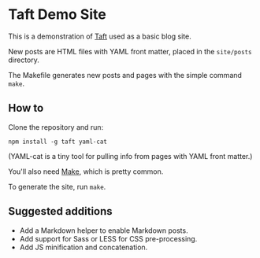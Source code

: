 # Taft Demo Site

This is a demonstration of [Taft](http://github.com/fitnr/taft) used as a basic blog site.

New posts are HTML files with YAML front matter, placed in the `site/posts` directory.

The Makefile generates new posts and pages with the simple command `make`.

## How to

Clone the repository and run:
```
npm install -g taft yaml-cat
```

(YAML-cat is a tiny tool for pulling info from pages with YAML front matter.)

You'll also need [Make](https://www.gnu.org/software/make/), which is pretty common. 

To generate the site, run `make`.

## Suggested additions

* Add a Markdown helper to enable Markdown posts.
* Add support for Sass or LESS for CSS pre-processing.
* Add JS minification and concatenation.

